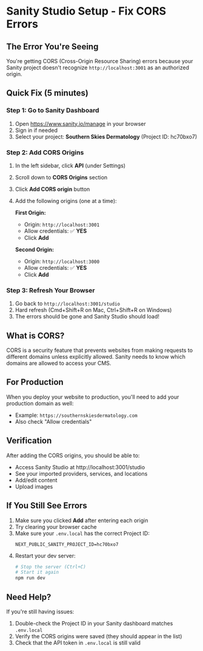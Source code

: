 # Sanity Studio Setup - Fix CORS Errors

## The Error You're Seeing

You're getting CORS (Cross-Origin Resource Sharing) errors because your Sanity project doesn't recognize `http://localhost:3001` as an authorized origin.

## Quick Fix (5 minutes)

### Step 1: Go to Sanity Dashboard
1. Open https://www.sanity.io/manage in your browser
2. Sign in if needed
3. Select your project: **Southern Skies Dermatology** (Project ID: hc70bxo7)

### Step 2: Add CORS Origins
1. In the left sidebar, click **API** (under Settings)
2. Scroll down to **CORS Origins** section
3. Click **Add CORS origin** button
4. Add the following origins (one at a time):

   **First Origin:**
   - Origin: `http://localhost:3001`
   - Allow credentials: ✅ **YES**
   - Click **Add**

   **Second Origin:**
   - Origin: `http://localhost:3000`
   - Allow credentials: ✅ **YES**
   - Click **Add**

### Step 3: Refresh Your Browser
1. Go back to `http://localhost:3001/studio`
2. Hard refresh (Cmd+Shift+R on Mac, Ctrl+Shift+R on Windows)
3. The errors should be gone and Sanity Studio should load!

## What is CORS?

CORS is a security feature that prevents websites from making requests to different domains unless explicitly allowed. Sanity needs to know which domains are allowed to access your CMS.

## For Production

When you deploy your website to production, you'll need to add your production domain as well:
- Example: `https://southernskiesdermatology.com`
- Also check "Allow credentials"

## Verification

After adding the CORS origins, you should be able to:
- Access Sanity Studio at http://localhost:3001/studio
- See your imported providers, services, and locations
- Add/edit content
- Upload images

## If You Still See Errors

1. Make sure you clicked **Add** after entering each origin
2. Try clearing your browser cache
3. Make sure your `.env.local` has the correct Project ID:
   ```
   NEXT_PUBLIC_SANITY_PROJECT_ID=hc70bxo7
   ```
4. Restart your dev server:
   ```bash
   # Stop the server (Ctrl+C)
   # Start it again
   npm run dev
   ```

## Need Help?

If you're still having issues:
1. Double-check the Project ID in your Sanity dashboard matches `.env.local`
2. Verify the CORS origins were saved (they should appear in the list)
3. Check that the API token in `.env.local` is still valid
